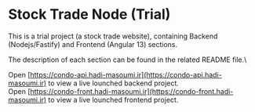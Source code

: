 # Stock Trade Node (Trial)

This is a trial project (a stock trade website), containing Backend (Nodejs/Fastify) and Frontend (Angular 13) sections.

The description of each section can be found in the related README file.\

Open [https://condo-api.hadi-masoumi.ir](https://condo-api.hadi-masoumi.ir) to view a live lounched backend project.\
Open [https://condo-front.hadi-masoumi.ir](https://condo-front.hadi-masoumi.ir) to view a live lounched frontend project.
